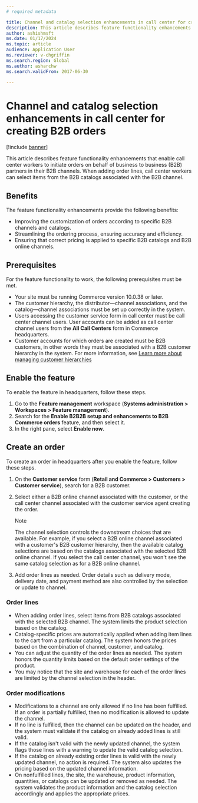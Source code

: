 ```yaml
---
# required metadata

title: Channel and catalog selection enhancements in call center for creating B2B orders
description: This article describes feature functionality enhancements that enable call center workers to initiate orders on behalf of B2B partners in their B2B channels.
author: ashishmsft
ms.date: 01/17/2024
ms.topic: article
audience: Application User
ms.reviewer: v-chgriffin
ms.search.region: Global
ms.author: asharchw
ms.search.validFrom: 2017-06-30

---
```

# Channel and catalog selection enhancements in call center for creating B2B orders 

[!include [banner](../includes/banner.md)]

This article describes feature functionality enhancements that enable call center workers to initiate orders on behalf of business to business (B2B) partners in their B2B channels. When adding order lines, call center workers can select items from the B2B catalogs associated with the B2B channel.

## Benefits

The feature functionality enhancements provide the following benefits:

- Improving the customization of orders according to specific B2B channels and catalogs.
- Streamlining the ordering process, ensuring accuracy and efficiency.
- Ensuring that correct pricing is applied to specific B2B catalogs and B2B online channels.

## Prerequisites

For the feature functionality to work, the following prerequisites must be met.

- Your site must be running Commerce version 10.0.38 or later. 
- The customer hierarchy, the distributor—channel associations, and the catalog—channel associations must be set up correctly in the system.
- Users accessing the customer service form in call center must be call center channel users. User accounts can be added as call center channel users from the **All Call Centers** form in Commerce headquarters.
- Customer accounts for which orders are created must be B2B customers, in other words they must be associated with a B2B customer hierarchy in the system. For more information, see [Learn more about managing customer hierarchies](./b2b/partners-customer-hierarchies.md)

## Enable the feature

To enable the feature in headquarters, follow these steps.

1. Go to the **Feature management** workspace (**Systems administration \> Workspaces \> Feature management**).
1. Search for the **Enable B2B2B setup and enhancements to B2B Commerce orders** feature, and then select it.
1. In the right pane, select **Enable now**.

## Create an order

To create an order in headquarters after you enable the feature, follow these steps.

1. On the **Customer service** form (**Retail and Commerce \> Customers \> Customer service**), search for a B2B customer. 
1. Select either a B2B online channel associated with the customer, or the call center channel associated with the customer service agent creating the order.

    > [!NOTE]
    > The channel selection controls the downstream choices that are available. For example, if you select a B2B online channel associated with a customer's B2B customer hierarchy, then the available catalog selections are based on the catalogs associated with the selected B2B online channel. If you select the call center channel, you won't see the same catalog selection as for a B2B online channel. 

1. Add order lines as needed. Order details such as delivery mode, delivery date, and payment method are also controlled by the selection or update to channel. 

### Order lines

- When adding order lines, select items from B2B catalogs associated with the selected B2B channel. The system limits the product selection based on the catalog.
- Catalog-specific prices are automatically applied when adding item lines to the cart from a particular catalog. The system honors the prices based on the combination of channel, customer, and catalog.
- You can adjust the quantity of the order lines as needed. The system honors the quantity limits based on the default order settings of the product.
- You may notice that the site and warehouse for each of the order lines are limited by the channel selection in the header. 

### Order modifications

- Modifications to a channel are only allowed if no line has been fulfilled. If an order is partially fulfilled, then no modification is allowed to update the channel.
- If no line is fulfilled, then the channel can be updated on the header, and the system must validate if the catalog on already added lines is still valid.
- If the catalog isn't valid with the newly updated channel, the system flags those lines with a warning to update the valid catalog selection.
- If the catalog on already existing order lines is valid with the newly updated channel, no action is required. The system also updates the pricing based on the updated channel information.
- On nonfulfilled lines, the site, the warehouse, product information, quantities, or catalogs can be updated or removed as needed. The system validates the product information and the catalog selection accordingly and applies the appropriate prices.

 
